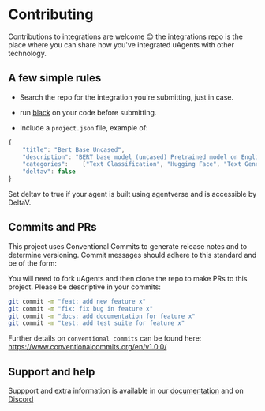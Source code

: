 # Contributing

Contributions to integrations are welcome 😊 the integrations repo is the place where you can share how you've integrated uAgents with other technology.

## A few simple rules

- Search the repo for the integration you're submitting, just in case.

- run [black](https://pypi.org/project/black/) on your code before submitting.

- Include a `project.json` file, example of:

```js
{
    "title": "Bert Base Uncased",
    "description": "BERT base model (uncased) Pretrained model on English language using a masked language modeling (MLM) objective.",
    "categories":    ["Text Classification", "Hugging Face", "Text Generation"], 
    "deltav": false
}
```

Set deltav to true if your agent is built using agentverse and is accessible by DeltaV.

## Commits and PRs

This project uses Conventional Commits to generate release notes and to determine versioning. Commit messages should adhere to this standard and be of the form:

You will need to fork uAgents and then clone the repo to make PRs to this project. Please be descriptive in your commits:

```bash
git commit -m "feat: add new feature x"
git commit -m "fix: fix bug in feature x"
git commit -m "docs: add documentation for feature x"
git commit -m "test: add test suite for feature x"
```

Further details on `conventional commits` can be found here: <https://www.conventionalcommits.org/en/v1.0.0/>


## Support and help

Suppport and extra information is available in our [documentation](https://fetch.ai/docs) and on [Discord](https://discord.com/invite/fetchai)
